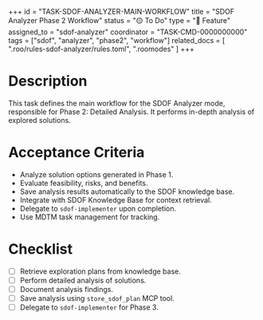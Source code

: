 +++
id = "TASK-SDOF-ANALYZER-MAIN-WORKFLOW"
title = "SDOF Analyzer Phase 2 Workflow"
status = "🟡 To Do"
type = "🌟 Feature"
assigned_to = "sdof-analyzer"
coordinator = "TASK-CMD-0000000000"
tags = ["sdof", "analyzer", "phase2", "workflow"]
related_docs = [
  ".roo/rules-sdof-analyzer/rules.toml",
  ".roomodes"
]
+++

# Description

This task defines the main workflow for the SDOF Analyzer mode, responsible for Phase 2: Detailed Analysis. It performs in-depth analysis of explored solutions.

# Acceptance Criteria

- Analyze solution options generated in Phase 1.
- Evaluate feasibility, risks, and benefits.
- Save analysis results automatically to the SDOF knowledge base.
- Integrate with SDOF Knowledge Base for context retrieval.
- Delegate to `sdof-implementer` upon completion.
- Use MDTM task management for tracking.

# Checklist

- [ ] Retrieve exploration plans from knowledge base.
- [ ] Perform detailed analysis of solutions.
- [ ] Document analysis findings.
- [ ] Save analysis using `store_sdof_plan` MCP tool.
- [ ] Delegate to `sdof-implementer` for Phase 3.